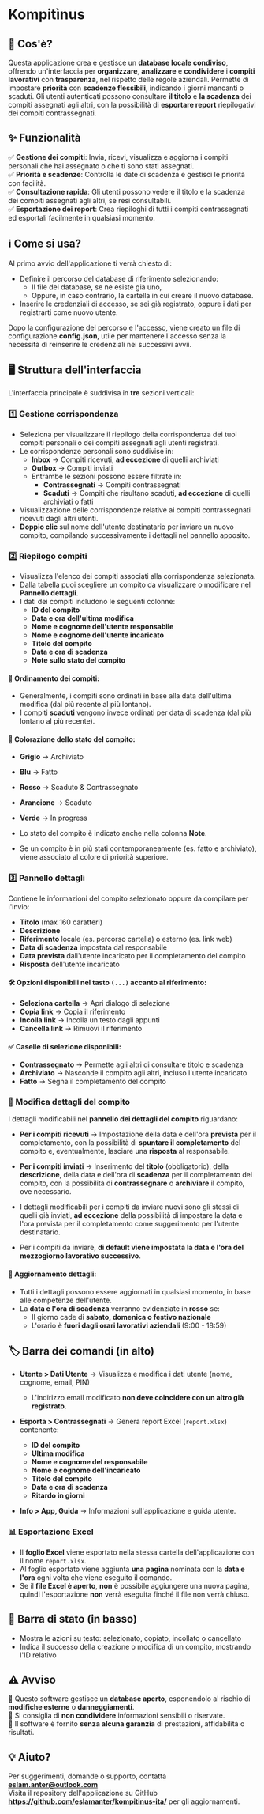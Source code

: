 # Kompitìnus

## 📌 Cos'è?
Questa applicazione crea e gestisce un **database locale condiviso**, offrendo un'interfaccia per **organizzare**, **analizzare** e **condividere** i **compiti lavorativi** con **trasparenza**, nel rispetto delle regole aziendali. Permette di impostare **priorità** con **scadenze flessibili**, indicando i giorni mancanti o scaduti. Gli utenti autenticati possono consultare **il titolo** e **la scadenza** dei compiti assegnati agli altri, con la possibilità di **esportare report** riepilogativi dei compiti contrassegnati.  

## ✨ Funzionalità
✅ **Gestione dei compiti**: Invia, ricevi, visualizza e aggiorna i compiti personali che hai assegnato o che ti sono stati assegnati.  
✅ **Priorità e scadenze**: Controlla le date di scadenza e gestisci le priorità con facilità.  
✅ **Consultazione rapida**: Gli utenti possono vedere il titolo e la scadenza dei compiti assegnati agli altri, se resi consultabili.  
✅ **Esportazione dei report**: Crea riepiloghi di tutti i compiti contrassegnati ed esportali facilmente in qualsiasi momento.  

## ℹ️ Come si usa?
Al primo avvio dell'applicazione ti verrà chiesto di:

- Definire il percorso del database di riferimento selezionando:  
  - Il file del database, se ne esiste già uno,  
  - Oppure, in caso contrario, la cartella in cui creare il nuovo database.     
- Inserire le credenziali di accesso, se sei già registrato, oppure i dati per registrarti come nuovo utente.

Dopo la configurazione del percorso e l'accesso, viene creato un file di configurazione **config.json**, utile per mantenere l'accesso senza la necessità di reinserire le credenziali nei successivi avvii.

## 🖥 Struttura dell'interfaccia
L'interfaccia principale è suddivisa in **tre** sezioni verticali:

### 1️⃣ Gestione corrispondenza
- Seleziona per visualizzare il riepilogo della corrispondenza dei tuoi compiti personali o dei compiti assegnati agli utenti registrati.
- Le corrispondenze personali sono suddivise in:
  - **Inbox** → Compiti ricevuti, **ad eccezione** di quelli archiviati
  - **Outbox** → Compiti inviati
  - Entrambe le sezioni possono essere filtrate in:
    - **Contrassegnati** → Compiti contrassegnati
    - **Scaduti** → Compiti che risultano scaduti, **ad eccezione** di quelli archiviati o fatti
- Visualizzazione delle corrispondenze relative ai compiti contrassegnati ricevuti dagli altri utenti.
- **Doppio clic** sul nome dell'utente destinatario per inviare un nuovo compito, compilando successivamente i dettagli nel pannello apposito.

### 2️⃣ Riepilogo compiti
- Visualizza l'elenco dei compiti associati alla corrispondenza selezionata.
- Dalla tabella puoi scegliere un compito da visualizzare o modificare nel **Pannello dettagli**.
- I dati dei compiti includono le seguenti colonne:
  - **ID del compito**
  - **Data e ora dell'ultima modifica**
  - **Nome e cognome dell'utente responsabile**
  - **Nome e cognome dell'utente incaricato**
  - **Titolo del compito**
  - **Data e ora di scadenza**
  - **Note sullo stato del compito**

#### 📌 Ordinamento dei compiti:
- Generalmente, i compiti sono ordinati in base alla data dell'ultima modifica (dal più recente al più lontano).
- I compiti **scaduti** vengono invece ordinati per data di scadenza (dal più lontano al più recente).

#### 🎨 Colorazione dello stato del compito:
- **Grigio** → Archiviato
- **Blu** → Fatto
- **Rosso** → Scaduto & Contrassegnato
- **Arancione** → Scaduto
- **Verde** → In progress

- Lo stato del compito è indicato anche nella colonna **Note**.
- Se un compito è in più stati contemporaneamente (es. fatto e archiviato), viene associato al colore di priorità superiore.

### 3️⃣ Pannello dettagli
Contiene le informazioni del compito selezionato oppure da compilare per l'invio:
- **Titolo** (max 160 caratteri)
- **Descrizione**
- **Riferimento** locale (es. percorso cartella) o esterno (es. link web)
- **Data di scadenza** impostata dal responsabile
- **Data prevista** dall'utente incaricato per il completamento del compito
- **Risposta** dell'utente incaricato

#### 🛠 Opzioni disponibili nel tasto `(...)` accanto al riferimento:
- **Seleziona cartella** → Apri dialogo di selezione
- **Copia link** → Copia il riferimento
- **Incolla link** → Incolla un testo dagli appunti
- **Cancella link** → Rimuovi il riferimento

#### ✅ Caselle di selezione disponibili:
- **Contrassegnato** → Permette agli altri di consultare titolo e scadenza
- **Archiviato** → Nasconde il compito agli altri, incluso l'utente incaricato
- **Fatto** → Segna il completamento del compito

### 🔧 Modifica dettagli del compito  

I dettagli modificabili nel **pannello dei dettagli del compito** riguardano:  

- **Per i compiti ricevuti** → Impostazione della data e dell'ora **prevista** per il completamento, con la possibilità di **spuntare il completamento** del compito e, eventualmente, lasciare una **risposta** al responsabile.  

- **Per i compiti inviati** → Inserimento del **titolo** (obbligatorio), della **descrizione**, della data e dell'ora di **scadenza** per il completamento del compito, con la possibilità di **contrassegnare** o **archiviare** il compito, ove necessario.  

- I dettagli modificabili per i compiti da inviare nuovi sono gli stessi di quelli già inviati, **ad eccezione** della possibilità di impostare la data e l'ora prevista per il completamento come suggerimento per l'utente destinatario.
- Per i compiti da inviare, **di default viene impostata la data e l'ora del mezzogiorno lavorativo successivo**.

#### 🔄 Aggiornamento dettagli:
- Tutti i dettagli possono essere aggiornati in qualsiasi momento, in base alle competenze dell'utente.
- La **data e l'ora di scadenza** verranno evidenziate in **rosso** se:
  - Il giorno cade di **sabato, domenica o festivo nazionale**
  - L'orario è **fuori dagli orari lavorativi aziendali** (9:00 - 18:59)

## 🏷 Barra dei comandi (in alto)
- **Utente > Dati Utente** → Visualizza e modifica i dati utente (nome, cognome, email, PIN)
  - L'indirizzo email modificato **non deve coincidere con un altro già registrato**.
  
- **Esporta > Contrassegnati** → Genera report Excel (`report.xlsx`) contenente:
  - **ID del compito**
  - **Ultima modifica**
  - **Nome e cognome del responsabile**
  - **Nome e cognome dell'incaricato**
  - **Titolo del compito**
  - **Data e ora di scadenza**
  - **Ritardo in giorni**

- **Info > App, Guida** → Informazioni sull'applicazione e guida utente.

### 📊 Esportazione Excel
- Il **foglio Excel** viene esportato nella stessa cartella dell'applicazione con il nome `report.xlsx`.  
- Al foglio esportato viene aggiunta **una pagina** nominata con la **data e l'ora** ogni volta che viene eseguito il comando.  
- Se il **file Excel è aperto**, **non** è possibile aggiungere una nuova pagina, quindi l'esportazione **non** verrà eseguita finché il file non verrà chiuso.  

## 📌 Barra di stato (in basso)
- Mostra le azioni su testo: selezionato, copiato, incollato o cancellato
- Indica il successo della creazione o modifica di un compito, mostrando l'ID relativo

## ⚠️ Avviso  
🔹 Questo software gestisce un **database aperto**, esponendolo al rischio di **modifiche esterne** o **danneggiamenti**.  
🔹 Si consiglia di **non condividere** informazioni sensibili o riservate.  
🔹 Il software è fornito **senza alcuna garanzia** di prestazioni, affidabilità o risultati.  

## 💡 Aiuto?  
Per suggerimenti, domande o supporto, contatta **eslam.anter@outlook.com**  
Visita il repository dell'applicazione su GitHub **https://github.com/eslamanter/kompitinus-ita/** per gli aggiornamenti.  

